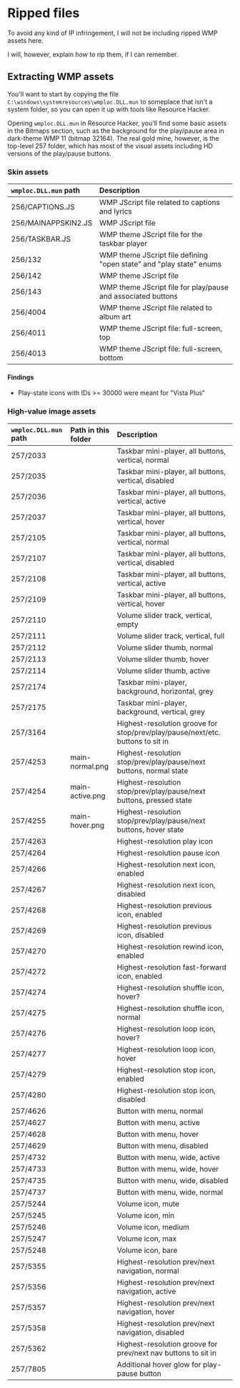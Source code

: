 
# Ripped files

To avoid any kind of IP infringement, I will not be including ripped WMP assets here.

I will, however, explain *how* to rip them, if I can remember.

## Extracting WMP assets

You'll want to start by copying the file `C:\windows\systemresources\wmploc.DLL.mun` to someplace that isn't a system folder, so you can open it up with tools like Resource Hacker.

Opening `wmploc.DLL.mun` in Resource Hacker, you'll find some basic assets in the Bitmaps section, such as the background for the play/pause area in dark-theme WMP 11 (bitmap 32164). The real gold mine, however, is the top-level 257 folder, which has most of the visual assets including HD versions of the play/pause buttons.

### Skin assets

| `wmploc.DLL.mun` path | Description |
| :- | :- |
| 256/CAPTIONS.JS | WMP JScript file related to captions and lyrics |
| 256/MAINAPPSKIN2.JS | WMP JScript file |
| 256/TASKBAR.JS | WMP theme JScript file for the taskbar player |
| 256/132 | WMP theme JScript file defining "open state" and "play state" enums |
| 256/142 | WMP theme JScript file |
| 256/143 | WMP theme JScript file for play/pause and associated buttons |
| 256/4004 | WMP theme JScript file related to album art |
| 256/4011 | WMP theme JScript file: full-screen, top |
| 256/4013 | WMP theme JScript file: full-screen, bottom |

#### Findings

* Play-state icons with IDs >= 30000 were meant for "Vista Plus"


### High-value image assets

| `wmploc.DLL.mun` path | Path in this folder | Description |
| :- | :- | :- |
| 257/2033 |  | Taskbar mini-player, all buttons, vertical, normal |
| 257/2035 |  | Taskbar mini-player, all buttons, vertical, disabled |
| 257/2036 |  | Taskbar mini-player, all buttons, vertical, active |
| 257/2037 |  | Taskbar mini-player, all buttons, vertical, hover |
| 257/2105 |  | Taskbar mini-player, all buttons, vertical, normal |
| 257/2107 |  | Taskbar mini-player, all buttons, vertical, disabled |
| 257/2108 |  | Taskbar mini-player, all buttons, vertical, active |
| 257/2109 |  | Taskbar mini-player, all buttons, vertical, hover |
| 257/2110 |  | Volume slider track, vertical, empty |
| 257/2111 |  | Volume slider track, vertical, full |
| 257/2112 |  | Volume slider thumb, normal |
| 257/2113 |  | Volume slider thumb, hover |
| 257/2114 |  | Volume slider thumb, active |
| 257/2174 |  | Taskbar mini-player, background, horizontal, grey |
| 257/2175 |  | Taskbar mini-player, background, vertical, grey |
| 257/3164 |  | Highest-resolution groove for stop/prev/play/pause/next/etc. buttons to sit in |
| 257/4253 | main-normal.png | Highest-resolution stop/prev/play/pause/next buttons, normal state |
| 257/4254 | main-active.png | Highest-resolution stop/prev/play/pause/next buttons, pressed state |
| 257/4255 | main-hover.png | Highest-resolution stop/prev/play/pause/next buttons, hover state |
| 257/4263 |  | Highest-resolution play icon |
| 257/4264 |  | Highest-resolution pause icon |
| 257/4266 |  | Highest-resolution next icon, enabled |
| 257/4267 |  | Highest-resolution next icon, disabled |
| 257/4268 |  | Highest-resolution previous icon, enabled |
| 257/4269 |  | Highest-resolution previous icon, disabled |
| 257/4270 |  | Highest-resolution rewind icon, enabled |
| 257/4272 |  | Highest-resolution fast-forward icon, enabled |
| 257/4274 |  | Highest-resolution shuffle icon, hover? |
| 257/4275 |  | Highest-resolution shuffle icon, normal |
| 257/4276 |  | Highest-resolution loop icon, hover? |
| 257/4277 |  | Highest-resolution loop icon, hover |
| 257/4279 |  | Highest-resolution stop icon, enabled |
| 257/4280 |  | Highest-resolution stop icon, disabled |
| 257/4626 |  | Button with menu, normal |
| 257/4627 |  | Button with menu, active |
| 257/4628 |  | Button with menu, hover |
| 257/4629 |  | Button with menu, disabled |
| 257/4732 |  | Button with menu, wide, active |
| 257/4733 |  | Button with menu, wide, hover |
| 257/4735 |  | Button with menu, wide, disabled |
| 257/4737 |  | Button with menu, wide, normal |
| 257/5244 |  | Volume icon, mute |
| 257/5245 |  | Volume icon, min |
| 257/5246 |  | Volume icon, medium |
| 257/5247 |  | Volume icon, max |
| 257/5248 |  | Volume icon, bare |
| 257/5355 |  | Highest-resolution prev/next navigation, normal |
| 257/5356 |  | Highest-resolution prev/next navigation, active |
| 257/5357 |  | Highest-resolution prev/next navigation, hover |
| 257/5358 |  | Highest-resolution prev/next navigation, disabled |
| 257/5362 |  | Highest-resolution groove for prev/next nav buttons to sit in |
| 257/7805 |  | Additional hover glow for play-pause button |